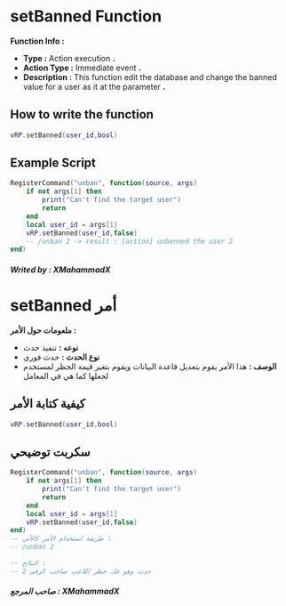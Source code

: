 # setBanned Function
**Function Info :**
* **Type :** Action execution **.**  
* **Action Type :** Immediate event **.**
* **Description :** This function edit the database and change the banned value for a user as it at the parameter  **.**

## How to write the function
```lua
vRP.setBanned(user_id,bool)
```

## Example Script
```lua
RegisterCommand("unban", function(source, args)
    if not args[1] then
        print("Can't find the target user")
        return
    end
    local user_id = args[1]
    vRP.setBanned(user_id,false)
    -- /unban 2 -> result : [action] unbanned the user 2
end)
```

##### Writed by : XMahammadX

# setBanned أمر
**ملعومات حول الأمر :**
* **نوعه :** تنفيذ حدث  
* **نوع الحدث :** حدث فوري 
* **الوصف :** هذا الأمر يقوم بتعديل قاعدة البيانات ويقوم بتغير قيمة الحظر لمستخدم لجعلها كما هي في المعامل

## كيفية كتابة الأمر
```lua
vRP.setBanned(user_id,bool)
```

## سكربت توضيحي
```lua
RegisterCommand("unban", function(source, args)
    if not args[1] then
        print("Can't find the target user")
        return
    end
    local user_id = args[1]
    vRP.setBanned(user_id,false)
end)
-- طريقة استخدام الأمر كالأتي :
-- /unban 2

-- النتائج :
-- حدث وهو فك حظر اللاعب صاحب الرقم 2
```

##### صاحب المرجع : XMahammadX
